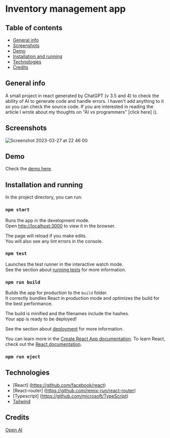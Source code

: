 # Inventory management app

## Table of contents

- [General info](#general-info)
- [Screenshots](#screenshots)
- [Demo](#demo)
- [Installation and running](#installation-and-running)
- [Technologies](#technologies)
- [Credits](#credits)

## General info

A small project in react generated by ChatGPT (v 3.5 and 4) to check the ability of AI to generate code and handle errors. I haven't add anything to it so you can check the source code. If you are interested in reading the article I wrote about my thoughts on "AI vs programmers" [click here] ().

## Screenshots
![Screenshot 2023-03-27 at 22 46 00](https://user-images.githubusercontent.com/48052206/228675514-4dd7f4e4-d782-499a-8932-7bb2becba17d.png)

## Demo

Check the [demo here](https://stunning-malasada-1f8694.netlify.app/).

## Installation and running

In the project directory, you can run:

### `npm start`

Runs the app in the development mode.\
Open [http://localhost:3000](http://localhost:3000) to view it in the browser.

The page will reload if you make edits.\
You will also see any lint errors in the console.

### `npm test`

Launches the test runner in the interactive watch mode.\
See the section about [running tests](https://facebook.github.io/create-react-app/docs/running-tests) for more information.

### `npm run build`

Builds the app for production to the `build` folder.\
It correctly bundles React in production mode and optimizes the build for the best performance.

The build is minified and the filenames include the hashes.\
Your app is ready to be deployed!

See the section about [deployment](https://facebook.github.io/create-react-app/docs/deployment) for more information.

You can learn more in the [Create React App documentation](https://facebook.github.io/create-react-app/docs/getting-started).
To learn React, check out the [React documentation](https://reactjs.org/).

### `npm run eject`

## Technologies

- [React] (https://github.com/facebook/react)
- [React-router] (https://github.com/remix-run/react-router)
- [Typescript] (https://github.com/microsoft/TypeScript)
- [Tailwind](https://github.com/tailwindlabs/tailwindcss)

## Credits

[Open AI](https://openai.com/)
